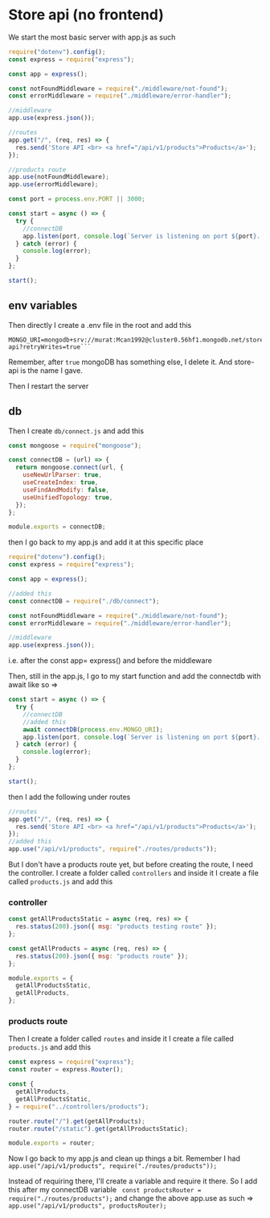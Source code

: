 # Store api (no frontend)

We start the most basic server with app.js as such

```js
require("dotenv").config();
const express = require("express");

const app = express();

const notFoundMiddleware = require("./middleware/not-found");
const errorMiddleware = require("./middleware/error-handler");

//middleware
app.use(express.json());

//routes
app.get("/", (req, res) => {
  res.send('Store API <br> <a href="/api/v1/products">Products</a>');
});

//products route
app.use(notFoundMiddleware);
app.use(errorMiddleware);

const port = process.env.PORT || 3000;

const start = async () => {
  try {
    //connectDB
    app.listen(port, console.log(`Server is listening on port ${port}...`));
  } catch (error) {
    console.log(error);
  }
};

start();
```

## env variables

Then directly I create a .env file in the root and add this

````env
MONGO_URI=mongodb+srv://murat:Mcan1992@cluster0.56hf1.mongodb.net/store-api?retryWrites=true```

````

Remember, after `true` mongoDB has something else, I delete it. And store-api is the name I gave.

Then I restart the server

## db

Then I create `db/connect.js` and add this

```js
const mongoose = require("mongoose");

const connectDB = (url) => {
  return mongoose.connect(url, {
    useNewUrlParser: true,
    useCreateIndex: true,
    useFindAndModify: false,
    useUnifiedTopology: true,
  });
};

module.exports = connectDB;
```

then I go back to my app.js and add it at this specific place

```js
require("dotenv").config();
const express = require("express");

const app = express();

//added this
const connectDB = require("./db/connect");

const notFoundMiddleware = require("./middleware/not-found");
const errorMiddleware = require("./middleware/error-handler");

//middleware
app.use(express.json());
```

i.e. after the const app= express() and before the middleware

Then, still in the app.js, I go to my start function and add the connectdb with await like so =>

```js
const start = async () => {
  try {
    //connectDB
    //added this
    await connectDB(process.env.MONGO_URI);
    app.listen(port, console.log(`Server is listening on port ${port}...`));
  } catch (error) {
    console.log(error);
  }
};

start();
```

then I add the following under routes

```js
//routes
app.get("/", (req, res) => {
  res.send('Store API <br> <a href="/api/v1/products">Products</a>');
});
//added this
app.use("/api/v1/products", require("./routes/products"));
```

But I don't have a products route yet, but before creating the route, I need the controller. I create a folder called `controllers` and inside it I create a file called `products.js` and add this

### controller

```js
const getAllProductsStatic = async (req, res) => {
  res.status(200).json({ msg: "products testing route" });
};

const getAllProducts = async (req, res) => {
  res.status(200).json({ msg: "products route" });
};

module.exports = {
  getAllProductsStatic,
  getAllProducts,
};
```

### products route

Then I create a folder called `routes` and inside it I create a file called `products.js` and add this

```js
const express = require("express");
const router = express.Router();

const {
  getAllProducts,
  getAllProductsStatic,
} = require("../controllers/products");

router.route("/").get(getAllProducts);
router.route("/static").get(getAllProductsStatic);

module.exports = router;
```

Now I go back to my app.js and clean up things a bit. Remember I had `app.use("/api/v1/products", require("./routes/products"));`

Instead of requiring there, I'll create a variable and require it there. So I add this after my connectDB variable ` const productsRouter = require("./routes/products");` and change the above app.use as such => `app.use("/api/v1/products", productsRouter);`
